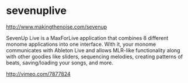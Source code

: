 # sevenuplive

http://www.makingthenoise.com/sevenup

SevenUp Live is a MaxForLive application that combines 8 different monome applications into one interface.  With it, your monome communicates with Ableton Live and allows MLR-like functionality along with other goodies like sliders, sequencing melodies, creating patterns of beats, saving/loading your songs, and more.

http://vimeo.com/7877824